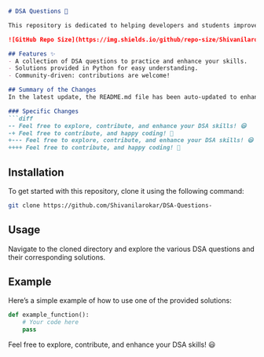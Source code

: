 ```markdown
# DSA Questions 🚀

This repository is dedicated to helping developers and students improve their skills in Data Structures and Algorithms (DSA) through a collection of curated questions and solutions.

![GitHub Repo Size](https://img.shields.io/github/repo-size/Shivanilarokar/DSA-Questions-) ![Contributors](https://img.shields.io/github/contributors/Shivanilarokar/DSA-Questions-) ![Issues](https://img.shields.io/github/issues/Shivanilarokar/DSA-Questions-)

## Features ✨
- A collection of DSA questions to practice and enhance your skills.
- Solutions provided in Python for easy understanding.
- Community-driven: contributions are welcome!

## Summary of the Changes
In the latest update, the README.md file has been auto-updated to enhance clarity and user engagement. Here are the specific changes made:

### Specific Changes
```diff
-- Feel free to explore, contribute, and enhance your DSA skills! 😃
-+ Feel free to contribute, and happy coding! 🎉
+--- Feel free to explore, contribute, and enhance your DSA skills! 😃
++++ Feel free to contribute, and happy coding! 🎉
```

## Installation
To get started with this repository, clone it using the following command:
```bash
git clone https://github.com/Shivanilarokar/DSA-Questions-
```

## Usage
Navigate to the cloned directory and explore the various DSA questions and their corresponding solutions.

## Example
Here’s a simple example of how to use one of the provided solutions:
```python
def example_function():
    # Your code here
    pass
```

Feel free to explore, contribute, and enhance your DSA skills! 😃
```